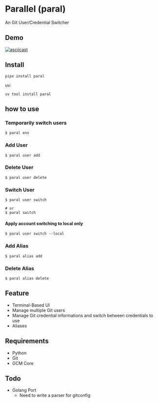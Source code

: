 # Parallel (paral)
An Git User/Credential Switcher

## Demo
[![asciicast](https://asciinema.org/a/729390.svg)](https://asciinema.org/a/729390)

## Install
```shell
pipx install paral
```

uv: 
```shell
uv tool install paral
```

## how to use
### Temporarily switch users
```shell
$ paral env
```
### Add User
```shell
$ paral user add
```
### Delete User
```shell
$ paral user delete
```
### Switch User
```shell
$ paral user switch

# or
$ paral switch
```
#### Apply account switching to local only
```shell
$ paral user switch --local
```
### Add Alias
```shell
$ paral alias add
```
### Delete Alias
```shell
$ paral alias delete
```

## Feature
- Terminal-Based UI
- Manage multiple Git users
- Manage Git credential informations and switch between credentials to use
- Aliases

## Requirements
- Python
- Git
- GCM Core

## Todo
- Golang Port
    - Need to write a parser for gitconfig